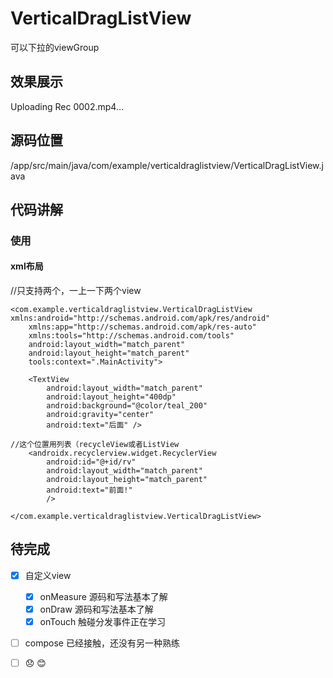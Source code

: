 # VerticalDragListView

可以下拉的viewGroup
## 效果展示

Uploading Rec 0002.mp4…

 ## 源码位置
/app/src/main/java/com/example/verticaldraglistview/VerticalDragListView.java
 ## 代码讲解
  ### 使用
  #### xml布局
  //只支持两个，一上一下两个view
```
<com.example.verticaldraglistview.VerticalDragListView xmlns:android="http://schemas.android.com/apk/res/android"
    xmlns:app="http://schemas.android.com/apk/res-auto"
    xmlns:tools="http://schemas.android.com/tools"
    android:layout_width="match_parent"
    android:layout_height="match_parent"
    tools:context=".MainActivity">

    <TextView
        android:layout_width="match_parent"
        android:layout_height="400dp"
        android:background="@color/teal_200"
        android:gravity="center"
        android:text="后面" />

//这个位置用列表（recycleView或者ListView
    <androidx.recyclerview.widget.RecyclerView
        android:id="@+id/rv"
        android:layout_width="match_parent"
        android:layout_height="match_parent"
        android:text="前面!"
        />

</com.example.verticaldraglistview.VerticalDragListView>
```
 
 ## 待完成
 - [x] 自定义view
   - [x] onMeasure 源码和写法基本了解
   - [x] onDraw 源码和写法基本了解
   - [x] onTouch 触碰分发事件正在学习
 - [ ] compose 已经接触，还没有另一种熟练
 - [ ] :disappointed: :blush:

